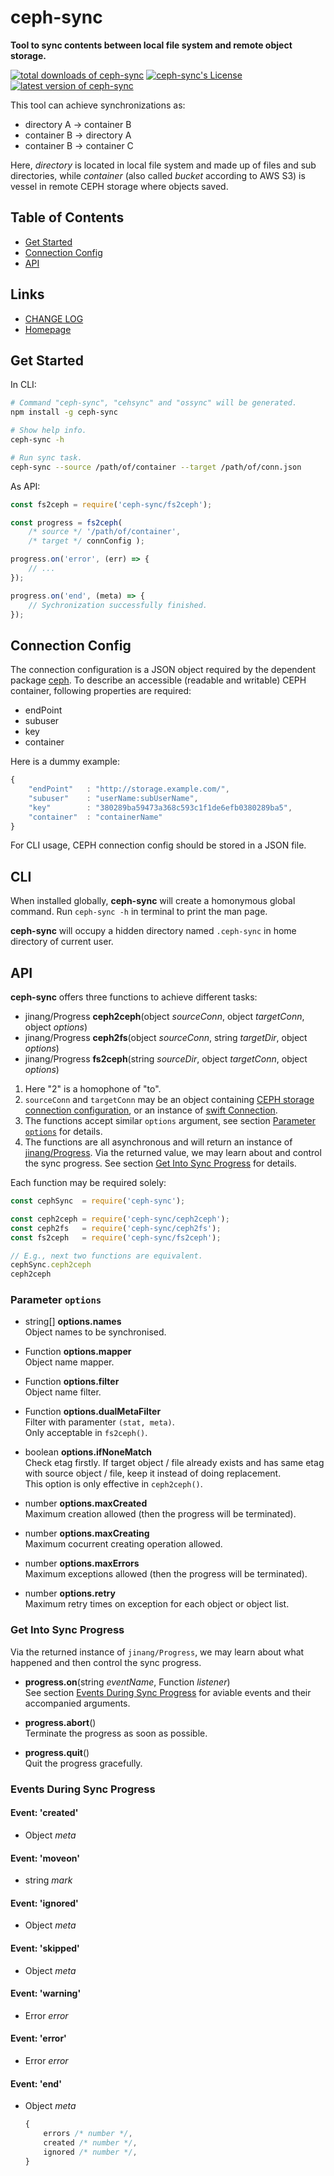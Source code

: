 #	ceph-sync
__Tool to sync contents between local file system and remote object storage.__

[![total downloads of ceph-sync](https://img.shields.io/npm/dt/ceph-sync.svg)](https://www.npmjs.com/package/ceph-sync)
[![ceph-sync's License](https://img.shields.io/npm/l/ceph-sync.svg)](https://www.npmjs.com/package/ceph-sync)
[![latest version of ceph-sync](https://img.shields.io/npm/v/ceph-sync.svg)](https://www.npmjs.com/package/ceph-sync)

This tool can achieve synchronizations as:
*	directory A → container B
*	container B → directory A
*	container B → container C

Here, *directory* is located in local file system and made up of files and sub directories, while *container* (also called *bucket* according to AWS S3) is vessel in remote CEPH storage where objects saved.

##	Table of Contents

*	[Get Started](#get-started)
*	[Connection Config](#connection-config)
*	[API](#api)

##	Links

*	[CHANGE LOG](./CHANGELOG.md)
*	[Homepage](https://github.com/YounGoat/ceph-sync)

##	Get Started

In CLI:
```bash
# Command "ceph-sync", "cehsync" and "ossync" will be generated.
npm install -g ceph-sync

# Show help info.
ceph-sync -h

# Run sync task.
ceph-sync --source /path/of/container --target /path/of/conn.json
```

As API:

```javascript
const fs2ceph = require('ceph-sync/fs2ceph');

const progress = fs2ceph(
	/* source */ '/path/of/container',
	/* target */ connConfig );

progress.on('error', (err) => {
	// ...
});

progress.on('end', (meta) => {
	// Sychronization successfully finished.
});
```

##	Connection Config

The connection configuration is a JSON object required by the dependent package [ceph](https://www.npmjs.com/package/ceph). To describe an accessible (readable and writable) CEPH container, following properties are required:

*	endPoint
*	subuser
*	key
*	container

Here is a dummy example: 
```javascript
{
	"endPoint"   : "http://storage.example.com/",
	"subuser"    : "userName:subUserName",
	"key"        : "380289ba59473a368c593c1f1de6efb0380289ba5", 
	"container"  : "containerName"
}
```

For CLI usage, CEPH connection config should be stored in a JSON file.

##	CLI

When installed globally, __ceph-sync__ will create a homonymous global command. Run `ceph-sync -h` in terminal to print the man page.

__ceph-sync__ will occupy a hidden directory named `.ceph-sync` in home directory of current user.

##	API

__ceph-sync__ offers three functions to achieve different tasks:

*	jinang/Progress __ceph2ceph__(object *sourceConn*, object *targetConn*, object *options*)
*	jinang/Progress __ceph2fs__(object *sourceConn*, string *targetDir*, object *options*)
*	jinang/Progress __fs2ceph__(string *sourceDir*, object *targetConn*, object *options*)

1.	Here "2" is a homophone of "to".   
1.	`sourceConn` and `targetConn` may be an object containing [CEPH storage connection configuration](#connection-config), or an instance of [swift Connection](https://www.npmjs.com/package/ceph#osapiswift).  
1.	The functions accept similar `options` argument, see section [Parameter `options`](#parameter-options) for details.
1.	The functions are all asynchronous and will return an instance of [jinang/Progress](https://www.npmjs.com/package/jinang#progress). Via the returned value, we may learn about and control the sync progress. See section [Get Into Sync Progress](#get-into-sync-progress) for details.

Each function may be required solely:

```javascript
const cephSync  = require('ceph-sync');

const ceph2ceph = require('ceph-sync/ceph2ceph');
const ceph2fs   = require('ceph-sync/ceph2fs');
const fs2ceph   = require('ceph-sync/fs2ceph');

// E.g., next two functions are equivalent.
cephSync.ceph2ceph
ceph2ceph
```

###	Parameter `options`

*	string[] __options.names__  
	Object names to be synchronised.

*	Function __options.mapper__  
	Object name mapper.

*	Function __options.filter__  
	Object name filter.

*	Function __options.dualMetaFilter__  
	Filter with paramenter `(stat, meta)`.  
	Only acceptable in `fs2ceph()`.

*	boolean __options.ifNoneMatch__  
	Check etag firstly. If target object / file already exists and has same etag with source object / file, keep it instead of doing replacement.  
	This option is only effective in `ceph2ceph()`.

* 	number __options.maxCreated__  
	Maximum creation allowed (then the progress will be terminated).

*	number __options.maxCreating__  
	Maximum cocurrent creating operation allowed.

*	number __options.maxErrors__  
	Maximum exceptions allowed (then the progress will be terminated).

*	number __options.retry__  
	Maximum retry times on exception for each object or object list.

###	Get Into Sync Progress

Via the returned instance of `jinang/Progress`, we may learn about what happened and then control the sync progress.

*	__progress.on__(string *eventName*, Function *listener*)  
	See section [Events During Sync Progress](#events-during-sync-progress) for aviable events and their accompanied arguments.

*	__progress.abort__()  
	Terminate the progress as soon as possible.

*	__progress.quit__()  
	Quit the progress gracefully.

###	Events During Sync Progress

####	Event: '__created__'  
*	Object *meta*

####	Event: '__moveon__'  
*	string *mark*

####	Event: '__ignored__'  
*	Object *meta*

####	Event: '__skipped__'  
*	Object *meta*
	
####	Event: '__warning__'  
*	Error *error*

####	Event: '__error__'  
*	Error *error*

####	Event: '__end__'  
*	Object *meta*  
	```javascript
	{
		errors /* number */,
		created /* number */, 
		ignored /* number */,
	}
	```